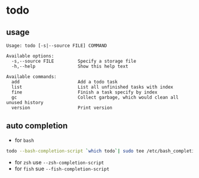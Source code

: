 # todo

## usage
```
Usage: todo [-s|--source FILE] COMMAND

Available options:
  -s,--source FILE         Specify a storage file
  -h,--help                Show this help text

Available commands:
  add                      Add a todo task
  list                     List all unfinished tasks with index
  fine                     Finish a task specify by index
  gc                       Collect garbage, which would clean all unused history
  version                  Print version

```

## auto completion

- for `bash`

``` bash
todo --bash-completion-script `which todo`| sudo tee /etc/bash_completion.d/todo
```

- for `zsh` use `--zsh-completion-script`
- for `fish` sue `--fish-completion-script`

